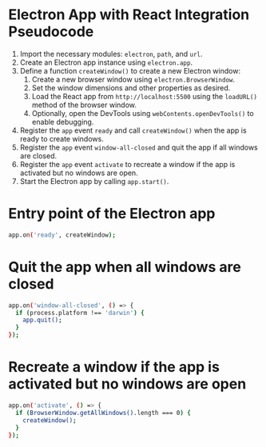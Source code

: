 # Electron App with React Integration Pseudocode

1. Import the necessary modules: `electron`, `path`, and `url`.
2. Create an Electron app instance using `electron.app`.
3. Define a function `createWindow()` to create a new Electron window:
    1. Create a new browser window using `electron.BrowserWindow`.
    2. Set the window dimensions and other properties as desired.
    3. Load the React app from `http://localhost:5500` using the `loadURL()` method of the browser window.
    4. Optionally, open the DevTools using `webContents.openDevTools()` to enable debugging.
4. Register the `app` event `ready` and call `createWindow()` when the app is ready to create windows.
5. Register the `app` event `window-all-closed` and quit the app if all windows are closed.
6. Register the `app` event `activate` to recreate a window if the app is activated but no windows are open.
7. Start the Electron app by calling `app.start()`.

# Entry point of the Electron app
```bash
app.on('ready', createWindow);
````

# Quit the app when all windows are closed
```bash
app.on('window-all-closed', () => {
  if (process.platform !== 'darwin') {
    app.quit();
  }
});
````

# Recreate a window if the app is activated but no windows are open
```bash
app.on('activate', () => {
  if (BrowserWindow.getAllWindows().length === 0) {
    createWindow();
  }
});
```
